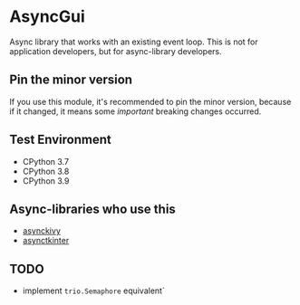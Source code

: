 # AsyncGui

Async library that works with an existing event loop.
This is not for application developers, but for async-library developers.

## Pin the minor version

If you use this module, it's recommended to pin the minor version, because if it changed, it means some *important* breaking changes occurred.

## Test Environment

- CPython 3.7
- CPython 3.8
- CPython 3.9

## Async-libraries who use this

- [asynckivy](https://github.com/gottadiveintopython/asynckivy)
- [asynctkinter](https://github.com/gottadiveintopython/asynctkinter)

## TODO

- implement `trio.Semaphore` equivalent`
